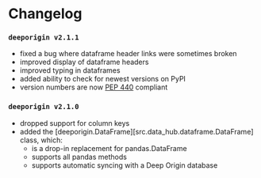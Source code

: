 # Changelog

### `deeporigin v2.1.1` 


- fixed a bug where dataframe header links were sometimes broken
- improved display of dataframe headers
- improved typing in dataframes
- added ability to check for newest versions on PyPI
- version numbers are now [PEP 440](https://peps.python.org/pep-0440/) compliant

### `deeporigin v2.1.0` 


- dropped support for column keys
- added the [deeporigin.DataFrame][src.data_hub.dataframe.DataFrame] class, which:
    - is a drop-in replacement for pandas.DataFrame
    - supports all pandas methods
    - supports automatic syncing with a Deep Origin database
